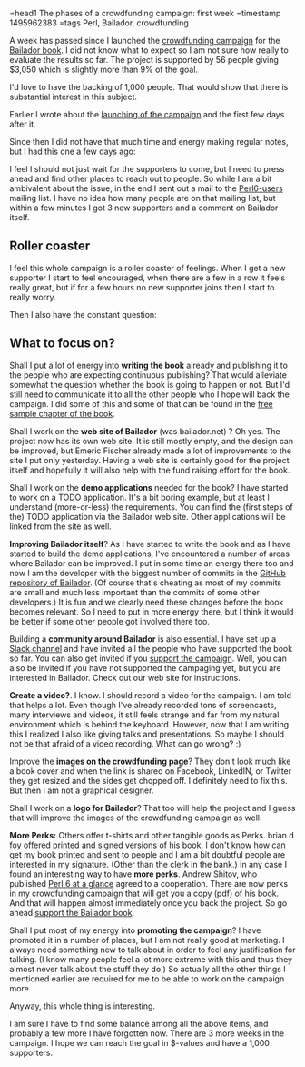 =head1 The phases of a crowdfunding campaign: first week
=timestamp 1495962383
=tags Perl, Bailador, crowdfunding



A week has passed since I launched the <a href="http://perl6maven.com/book">crowdfunding campaign</a> for
the <a href="https://leanpub.com/bailador">Bailador book</a>. I did not know what to expect so I am not sure
how really to evaluate the results so far. The project is supported by 56 people giving $3,050 which is slightly
more than 9% of the goal.

I'd love to have the backing of 1,000 people. That would show that there is substantial interest in this subject.



Earlier I wrote about the <a href="/the-phases-of-a-crowdfunding-campaign-launching.html">launching of the campaign</a>
and the first few days after it.

Since then I did not have that much time and energy making regular notes, but I had this one a few days ago:

I feel I should not just wait for the supporters to come, but I need to press ahead and find other
places to reach out to people. So while I am a bit ambivalent about the issue, in the end I sent out
a mail to the <a href="https://lists.perl.org/list/perl6-users.html">Perl6-users</a> mailing list.
I have no idea how many people are on that mailing list, but within a few minutes I got 3 new supporters
and a comment on Bailador itself.


<h2>Roller coaster</h2>

I feel this whole campaign is a roller coaster of feelings. When I get a new supporter I start to feel encouraged,
when there are a few in a row it feels really great, but if for a few hours no new supporter joins then I
start to really worry.

Then I also have the constant question:

<h2>What to focus on?</h2>

Shall I put a lot of energy into <b>writing the book</b> already and publishing it to the people who are expecting continuous publishing? That would alleviate somewhat the question whether the book is going to happen or not. But I'd still need to communicate it to all the other people who I hope will back the campaign. I did some of this and some of that can be found in the <a href="https://leanpub.com/bailador">free sample chapter of the book</a>.

Shall I work on the <b>web site of Bailador</b> (was bailador.net) ? Oh yes. The project now has its own web site. It is still mostly empty, and the design can be improved, but Emeric Fischer already made a lot of improvements to the site I put only yesterday. Having a web site is certainly good for the project itself and hopefully it will also help with the fund raising effort for the book.

Shall I work on the <b>demo applications</b> needed for the book? I have started to work on a TODO application. It's a bit boring example, but at least I understand (more-or-less) the requirements. You can find the (first steps of the) TODO application via the Bailador web site. Other applications will be linked from the site as well.

<b>Improving Bailador itself</b>? As I have started to write the book and as I have started to build the demo applications, I've encountered a number of areas where Bailador can be improved. I put in some time an energy there too and now I am the developer with the biggest number of commits in the <a href="https://github.com/Bailador/Bailador">GitHub repository of Bailador</a>. (Of course that's cheating as most of my commits are small and much less important than the commits of some other developers.) It is fun and we clearly need these changes before the book becomes relevant. So I need to put in more energy there, but I think it would be better if some other people got involved there too.

Building a <b>community around Bailador</b> is also essential. I have set up a <a href="http://perl6-bailador.slack.com/">Slack channel</a> and have invited all the people who have supported the book so far. You can also get invited if you <a href="">support the campaign</a>. Well, you can also be invited if you have not supported the campaging yet, but you are interested in 
Bailador. Check out our web site for instructions.

<b>Create a video?</b>. I know. I should record a video for the campaign. I am told that helps a lot. Even though I've already recorded tons of screencasts, many interviews and videos, it still feels strange and far from my natural environment which is behind the keyboard. However, now that I am writing this I realized I also like giving talks and presentations. So maybe I should not be that afraid of a video recording. What can go wrong? :)

Improve the <b>images on the crowdfunding page</b>? They don't look much like a book cover and when the link is shared on Facebook, LinkedIN, or Twitter they get resized and the sides get chopped off. I definitely need to fix this. But then I am not a graphical designer.

Shall I work on a <b>logo for Bailador</b>? That too will help the project and I guess that will improve the images of the crowdfunding campaign as well.

<b>More Perks:</b> Others offer t-shirts and other tangible goods as Perks. brian d foy offered printed and signed versions of his book. I don't know how can get my book printed and sent to people and I am a bit doubtful people are interested in my signature. (Other than the clerk in the bank.) In any case I found an interesting way to have <b>more perks</b>. Andrew Shitov, who published <a href="https://deeptext.media/perl6-at-a-glance/">Perl 6 at a glance</a> agreed to a cooperation. There are now perks in my crowdfunding campaign that will get you a copy (pdf) of his book. And that will happen almost immediately once you back the project. So go ahead
<a href="http://perl6maven.com/book">support the Bailador book</a>.

Shall I put most of my energy into <b>promoting the campaign</b>? I have promoted it in a number of places, but I am not really good at marketing. I always need something new to talk about in order to feel any justification for talking. (I know many people feel a lot more extreme with this and thus they almost never talk about the stuff they do.) So actually all the other things I mentioned earlier are required for me to be able to work on the campaign more.

Anyway, this whole thing is interesting.

I am sure I have to find some balance among all the above items, and probably a few more I have forgotten now.
There are 3 more weeks in the campaign. I hope we can reach the goal in $-values and have a 1,000 supporters.


